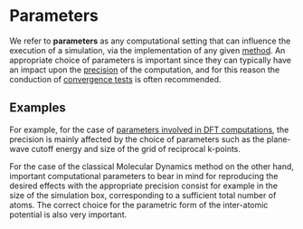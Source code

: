 # Parameters

We refer to **parameters** as any computational setting that can influence the execution of a simulation, via the implementation of any given [method](overview.md). An appropriate choice of parameters is important since they can typically have an impact upon the [precision](precision.md) of the computation, and for this reason the conduction of [convergence tests](../workflows/addons/convergence-algorithms.md) is often recommended.

## Examples

For example, for the case of [parameters involved in DFT computations](../methods-directory/pseudopotential/parameters.md), the precision is mainly affected by the choice of parameters such as the plane-wave cutoff energy and size of the grid of reciprocal k-points.   

For the case of the classical Molecular Dynamics method on the other hand, important computational parameters to bear in mind for reproducing the desired effects with the appropriate precision consist for example in the size of the simulation box, corresponding to a sufficient total number of atoms. The correct choice for the parametric form of the inter-atomic potential is also very important.
